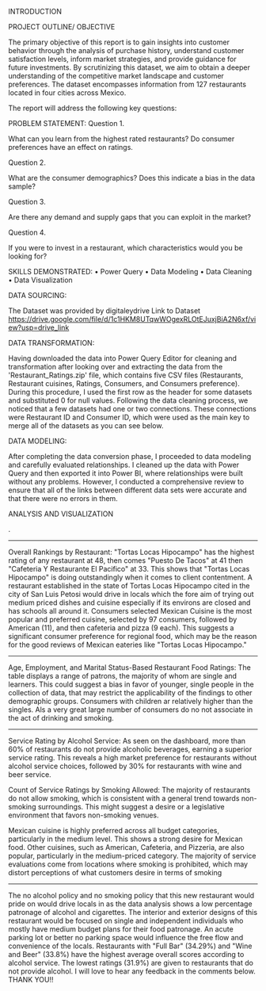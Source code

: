  

INTRODUCTION

PROJECT OUTLINE/ OBJECTIVE

The primary objective of this report is to gain insights into customer behavior through the analysis of purchase history, understand customer satisfaction levels, inform market strategies, and provide guidance for future investments. By scrutinizing this dataset, we aim to obtain a deeper understanding of the competitive market landscape and customer preferences. The dataset encompasses information from 127 restaurants located in four cities across Mexico.

The report will address the following key questions:

PROBLEM STATEMENT:
Question 1.

What can you learn from the highest rated restaurants? Do consumer preferences have an effect on ratings.

Question 2.

What are the consumer demographics?  Does this indicate a bias in the data sample?

Question 3.

Are there any demand and supply gaps that you can exploit in the market?

Question 4.

If you were to invest in a restaurant, which characteristics would you be looking for?

SKILLS DEMONSTRATED:
•	Power Query
•	Data Modeling
•	Data Cleaning
•	Data Visualization

DATA SOURCING:

The Dataset was provided by digitaleydrive Link to Dataset 
https://drive.google.com/file/d/1c1HKM8UTqwWOgexRLOtEJuxjBiA2N6xf/view?usp=drive_link
    
DATA TRANSFORMATION:

Having downloaded the data into Power Query Editor for cleaning and transformation after looking over and extracting the data from the 'Restaurant_Ratings.zip' file, which contains five CSV files (Restaurants, Restaurant cuisines, Ratings, Consumers, and Consumers preference). During this procedure, I used the first row as the header for some datasets and substituted 0 for null values. Following the data cleaning process, we noticed that a few datasets had one or two connections. These connections were Restaurant ID and Consumer ID, which were used as the main key to merge all of the datasets as you can see below.

DATA MODELING:	

After completing the data conversion phase, I proceeded to data modeling and carefully evaluated relationships. I cleaned up the data with Power Query and then exported it into Power BI, where relationships were built without any problems. However, I conducted a comprehensive review to ensure that all of the links between different data sets were accurate and that there were no errors in them.
 
ANALYSIS AND VISUALIZATION 

.
 
________________________________________
Overall Rankings by Restaurant: "Tortas Locas Hipocampo" has the highest rating of any restaurant at 48, then comes "Puesto De Tacos" at 41 then "Cafeteria Y Restaurante El Pacifico" at 33. This shows that "Tortas Locas Hipocampo" is doing outstandingly when it comes to client contentment. A restaurant established in the state of Tortas Locas Hipocampo cited in the city of San Luis Petosi would drive in locals which the fore aim of trying out medium priced dishes and cuisine especially if its environs are closed and has schools all around it. Consumers selected Mexican Cuisine is the most popular and preferred cuisine, selected by 97 consumers, followed by American (11), and then cafeteria and pizza (9 each). This suggests a significant consumer preference for regional food, which may be the reason for the good reviews of Mexican eateries like "Tortas Locas Hipocampo."
 

 
________________________________________


Age, Employment, and Marital Status-Based Restaurant Food Ratings: 
The table displays a range of patrons, the majority of whom are single and learners. This could suggest a bias in favor of younger, single people in the collection of data, that may restrict the applicability of the findings to other demographic groups. Consumers with children ar relatively higher than the singles. Als a very great large number of consumers do no not associate in the act of drinking and smoking.

 
________________________________________

Service Rating by Alcohol Service: As seen on the dashboard, more than 60% of restaurants do not provide alcoholic beverages, earning a superior service rating. This reveals a high market preference for restaurants without alcohol service choices, followed by 30% for restaurants with wine and beer service.

Count of Service Ratings by Smoking Allowed: The majority of restaurants do not allow smoking, which is consistent with a general trend towards non-smoking surroundings. This might suggest a desire or a legislative environment that favors non-smoking venues.

Mexican cuisine is highly preferred across all budget categories, particularly in the medium level. This shows a strong desire for Mexican food. Other cuisines, such as American, Cafeteria, and Pizzeria, are also popular, particularly in the medium-priced category.
The majority of service evaluations come from locations where smoking is prohibited, which may distort perceptions of what customers desire in terms of smoking 
________________________________________

The no alcohol policy and no smoking policy that this new restaurant would pride on would drive locals in as the data analysis shows a low percentage patronage of alcohol and cigarettes. The interior and exterior designs of this restaurant would be focused on single and independent individuals who mostly have medium budget plans for their food patronage. An acute parking lot or better no parking space would influence the free flow and convenience of the locals. Restaurants with "Full Bar" (34.29%) and "Wine and Beer" (33.8%) have the highest average overall scores according to alcohol service. The lowest ratings (31.9%) are given to restaurants that do not provide alcohol.
I will love to hear any feedback in the comments below.
THANK YOU!!

